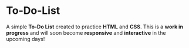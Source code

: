 # To-Do-List

A simple **To-Do List** created to practice **HTML** and **CSS**.
This is a **work in progress** and will soon become **responsive** and **interactive** in the upcoming days!
